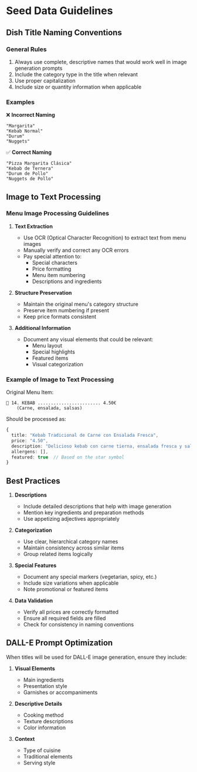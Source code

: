 # Seed Data Guidelines

## Dish Title Naming Conventions

### General Rules
1. Always use complete, descriptive names that would work well in image generation prompts
2. Include the category type in the title when relevant
3. Use proper capitalization
4. Include size or quantity information when applicable

### Examples

❌ **Incorrect Naming**
```
"Margarita"
"Kebab Normal"
"Durum"
"Nuggets"
```

✅ **Correct Naming**
```
"Pizza Margarita Clásica"
"Kebab de Ternera"
"Durum de Pollo"
"Nuggets de Pollo"
```

## Image to Text Processing

### Menu Image Processing Guidelines

1. **Text Extraction**
   - Use OCR (Optical Character Recognition) to extract text from menu images
   - Manually verify and correct any OCR errors
   - Pay special attention to:
     - Special characters
     - Price formatting
     - Menu item numbering
     - Descriptions and ingredients

2. **Structure Preservation**
   - Maintain the original menu's category structure
   - Preserve item numbering if present
   - Keep price formats consistent

3. **Additional Information**
   - Document any visual elements that could be relevant:
     - Menu layout
     - Special highlights
     - Featured items
     - Visual categorization

### Example of Image to Text Processing

Original Menu Item:
```
🌟 14. KEBAB ........................ 4.50€
    (Carne, ensalada, salsas)
```

Should be processed as:
```typescript
{
  title: "Kebab Tradicional de Carne con Ensalada Fresca",
  price: "4.50",
  description: "Delicioso kebab con carne tierna, ensalada fresca y salsas caseras",
  allergens: [],
  featured: true  // Based on the star symbol
}
```

## Best Practices

1. **Descriptions**
   - Include detailed descriptions that help with image generation
   - Mention key ingredients and preparation methods
   - Use appetizing adjectives appropriately

2. **Categorization**
   - Use clear, hierarchical category names
   - Maintain consistency across similar items
   - Group related items logically

3. **Special Features**
   - Document any special markers (vegetarian, spicy, etc.)
   - Include size variations when applicable
   - Note promotional or featured items

4. **Data Validation**
   - Verify all prices are correctly formatted
   - Ensure all required fields are filled
   - Check for consistency in naming conventions

## DALL-E Prompt Optimization

When titles will be used for DALL-E image generation, ensure they include:

1. **Visual Elements**
   - Main ingredients
   - Presentation style
   - Garnishes or accompaniments

2. **Descriptive Details**
   - Cooking method
   - Texture descriptions
   - Color information

3. **Context**
   - Type of cuisine
   - Traditional elements
   - Serving style
